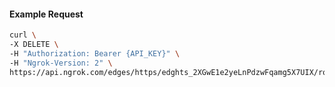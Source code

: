 <!-- Code generated for API Clients. DO NOT EDIT. -->

#### Example Request

```bash
curl \
-X DELETE \
-H "Authorization: Bearer {API_KEY}" \
-H "Ngrok-Version: 2" \
https://api.ngrok.com/edges/https/edghts_2XGwE1e2yeLnPdzwFqamg5X7UIX/routes/edghtsrt_2XGwE12wn1HxJ2xuo78WAjrP34i/oidc
```
